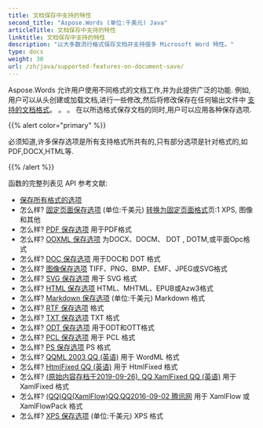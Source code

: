 ```yaml
---
title: 文档保存中支持的特性
second_title: "Aspose.Words (单位:千美元) Java"
articleTitle: 文档保存中支持的特性
linktitle: 文档保存中支持的特性
description: "以大多数流行格式保存文档并支持很多 Microsoft Word 特性。"
type: docs
weight: 30
url: /zh/java/supported-features-on-document-save/
---
```


Aspose.Words 允许用户使用不同格式的文档工作,并为此提供广泛的功能. 例如,用户可以从头创建或加载文档,进行一些修改,然后将修改保存在任何输出文件中 [支持的文档格式](/words/zh/java/supported-document-formats/)。 。 。 在以所选格式保存文档的同时,用户可以应用各种保存选项.

{{% alert color="primary" %}}

必须知道,许多保存选项是所有支持格式所共有的,只有部分选项是针对格式的,如PDF,DOCX,HTML等.

{{% /alert %}}

函数的完整列表见 API 参考文献:

- [保存所有格式的选项](https://reference.aspose.com/words/java/com.aspose.words/saveoptions/)
- 怎么样? [固定页面保存选项](https://reference.aspose.com/words/java/com.aspose.words/fixedpagesaveoptions/) (单位:千美元) [转换为固定页面格式](/words/zh/java/converting-to-fixed-page-format/)页:1 XPS, 图像和其他
- 怎么样? [PDF 保存选项](https://reference.aspose.com/words/java/com.aspose.words/pdfsaveoptions/) 用于PDF格式
- 怎么样? [OOXML 保存选项](https://reference.aspose.com/words/java/com.aspose.words/ooxmlsaveoptions/) 为DOCX、DOCM、 DOT , DOTM,或平面Opc格式
- 怎么样? [DOC 保存选项](https://reference.aspose.com/words/java/com.aspose.words/docsaveoptions/) 用于DOC和 DOT 格式
- 怎么样? [图像保存选项](https://reference.aspose.com/words/java/com.aspose.words/imagesaveoptions/) TIFF、PNG、BMP、EMF、JPEG或SVG格式
- 怎么样? [SVG 保存选项](https://reference.aspose.com/words/java/com.aspose.words/svgsaveoptions/) 用于 SVG 格式
- 怎么样? [HTML 保存选项](https://reference.aspose.com/words/java/com.aspose.words/htmlsaveoptions/) HTML、MHTML、EPUB或Azw3格式
- 怎么样? [Markdown 保存选项](https://reference.aspose.com/words/java/com.aspose.words/markdownsaveoptions/) (单位:千美元) Markdown 格式
- 怎么样? [RTF 保存选项](https://reference.aspose.com/words/java/com.aspose.words/rtfsaveoptions/) 格式
- 怎么样? [TXT 保存选项](https://reference.aspose.com/words/java/com.aspose.words/txtsaveoptions/) TXT 格式
- 怎么样? [ODT 保存选项](https://reference.aspose.com/words/java/com.aspose.words/odtsaveoptions/) 用于ODT和OTT格式
- 怎么样? [PCL 保存选项](https://reference.aspose.com/words/java/com.aspose.words/pclsaveoptions/) 用于 PCL 格式
- 怎么样? [PS 保存选项](https://reference.aspose.com/words/java/com.aspose.words/pssaveoptions/) PS 格式
- 怎么样? [QQML 2003 QQ (英语)](https://reference.aspose.com/words/java/com.aspose.words/wordml2003saveoptions/) 用于 WordML 格式
- 怎么样? [HtmlFixed QQ (英语)](https://reference.aspose.com/words/java/com.aspose.words/htmlfixedsaveoptions/) 用于 HtmlFixed 格式
- 怎么样? [(原始内容存档于2019-09-26). QQ XamlFixed QQ (英语)](https://reference.aspose.com/words/java/com.aspose.words/xamlfixedsaveoptions/) 用于 XamlFixed 格式
- 怎么样? [(QQ)QQ(XamlFlow)QQ,QQ2016-09-02 腾讯网](https://reference.aspose.com/words/java/com.aspose.words/xamlflowsaveoptions/) 用于 XamlFlow 或 XamlFlowPack 格式
- 怎么样? [XPS 保存选项](https://reference.aspose.com/words/java/com.aspose.words/xpssaveoptions/) (单位:千美元) XPS 格式